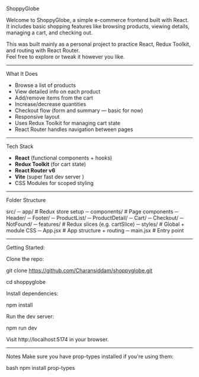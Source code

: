  ShoppyGlobe

Welcome to ShoppyGlobe, a simple e-commerce frontend built with React.  
It includes basic shopping features like browsing products, viewing details, managing a cart, and checking out.

This was built mainly as a personal project to practice React, Redux Toolkit, and routing with React Router.  
Feel free to explore or tweak it however you like.

---

 What It Does

- Browse a list of products
- View detailed info on each product
- Add/remove items from the cart
- Increase/decrease quantities
- Checkout flow (form and summary — basic for now)
- Responsive layout
- Uses Redux Toolkit for managing cart state
- React Router handles navigation between pages

---

 Tech Stack

- **React** (functional components + hooks)
- **Redux Toolkit** (for cart state)
- **React Router v6**
- **Vite** (super fast dev server )
- CSS Modules for scoped styling

---

 Folder Structure

src/
 ─ app/ # Redux store setup
 ─ components/ # Page components
 ─ Header/
 ─ Footer/
 ─ ProductList/
 ─ ProductDetail/
 ─ Cart/
 ─ Checkout/
   ─ NotFound/
 ─ features/ # Redux slices (e.g. cartSlice)
 ─ styles/ # Global + module CSS
 ─ App.jsx # App structure + routing
 ─ main.jsx # Entry point



---

Getting Started:

Clone the repo:

git clone https://github.com/Charansiddam/shoppyglobe.git

cd shoppyglobe

Install dependencies:

npm install

Run the dev server:

npm run dev

Visit http://localhost:5174 in your browser.

---

Notes
Make sure you have prop-types installed if you're using them:

bash
npm install prop-types
